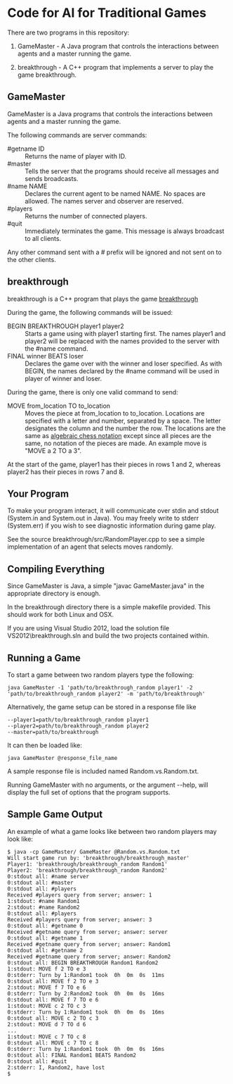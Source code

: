 Code for AI for Traditional Games
=================================

There are two programs in this repository:

1. GameMaster - A Java program that controls the interactions between agents and a master running the game.

2. breakthrough - A C++ program that implements a server to play the game breakthrough.


GameMaster
----------
GameMaster is a Java programs that controls the interactions between agents and a master running the game.

The following commands are server commands:
<dl>
    <dt>#getname ID</dt>
    <dd>Returns the name of player with ID.</dd>
    <dt>#master</dt>
    <dd>Tells the server that the programs should receive all messages and sends broadcasts.</dd>
    <dt>#name NAME</dt>
    <dd>Declares the current agent to be named NAME. No spaces are allowed. The names server and observer are reserved.</dd>
    <dt>#players</dt>
    <dd>Returns the number of connected players.</dd>
    <dt>#quit</dt>
    <dd>Immediately terminates the game. This message is always broadcast to all clients.</dd>
</dl>

Any other command sent with a # prefix will be ignored and not sent on to the other clients.

breakthrough
------------
breakthrough is a C++ program that plays the game [breakthrough][btwiki]

During the game, the following commands will be issued:
<dl>
    <dt>BEGIN BREAKTHROUGH player1 player2</dt>
    <dd>Starts a game using with player1 starting first. The names player1 and player2 will be replaced with the names provided to the server with the #name command.</dd>
    <dt>FINAL winner BEATS loser</dt>
    <dd>Declares the game over with the winner and loser specified. As with BEGIN, the names declared by the #name command will be used in player of winner and loser.</dd>
</d>

During the game, there is only one valid command to send:
<dl>
    <dt>MOVE from_location TO to_location</dt>
    <dd>Moves the piece at from_location to to_location. Locations are specified with a letter and number, separated by a space. The letter designates the column and the number the row. The locations are the same as <a href="http://en.wikipedia.org/wiki/Algebraic_chess_notation">algebraic chess notation</a> except since all pieces are the same, no notation of the pieces are made. An example move is "MOVE a 2 TO a 3".</dd>
</dl>

At the start of the game, player1 has their pieces in rows 1 and 2, whereas player2 has their pieces in rows 7 and 8.

[btwiki]: http://en.wikipedia.org/wiki/Breakthrough_%28board_game%29

Your Program
------------
To make your program interact, it will communicate over stdin and stdout (System.in and System.out in Java). You may freely write to stderr (System.err) if you wish to see diagnostic information during game play.

See the source breakthrough/src/RandomPlayer.cpp to see a simple implementation of an agent that selects moves randomly.

Compiling Everything
--------------------
Since GameMaster is Java, a simple "javac GameMaster.java" in the appropriate directory is enough.

In the breakthrough directory there is a simple makefile provided. This should work for both Linux and OSX.

If you are using Visual Studio 2012, load the solution file VS2012\breakthrough.sln and build the two projects contained within.

Running a Game
--------------
To start a game between two random players type the following:

    java GameMaster -1 'path/to/breakthrough_random player1' -2 'path/to/breakthrough_random player2' -m 'path/to/breakthrough'

Alternatively, the game setup can be stored in a response file like

    --player1=path/to/breakthrough_random player1
    --player2=path/to/breakthrough_random player2
    --master=path/to/breakthrough

It can then be loaded like:

    java GameMaster @response_file_name

A sample response file is included named Random.vs.Random.txt.

Running GameMaster with no arguments, or the argument --help, will display the full set of options that the program supports.

Sample Game Output
------------------
An example of what a game looks like between two random players may look like:

    $ java -cp GameMaster/ GameMaster @Random.vs.Random.txt
    Will start game run by: 'breakthrough/breakthrough_master'
    Player1: 'breakthrough/breakthrough_random Random1'
    Player2: 'breakthrough/breakthrough_random Random2'
    0:stdout all: #name server
    0:stdout all: #master
    0:stdout all: #players
    Received #players query from server; answer: 1
    1:stdout: #name Random1
    2:stdout: #name Random2
    0:stdout all: #players
    Received #players query from server; answer: 3
    0:stdout all: #getname 0
    Received #getname query from server; answer: server
    0:stdout all: #getname 1
    Received #getname query from server; answer: Random1
    0:stdout all: #getname 2
    Received #getname query from server; answer: Random2
    0:stdout all: BEGIN BREAKTHROUGH Random1 Random2
    1:stdout: MOVE f 2 TO e 3
    0:stderr: Turn by 1:Random1 took  0h  0m  0s  11ms
    0:stdout all: MOVE f 2 TO e 3
    2:stdout: MOVE f 7 TO e 6
    0:stderr: Turn by 2:Random2 took  0h  0m  0s  16ms
    0:stdout all: MOVE f 7 TO e 6
    1:stdout: MOVE c 2 TO c 3
    0:stderr: Turn by 1:Random1 took  0h  0m  0s  16ms
    0:stdout all: MOVE c 2 TO c 3
    2:stdout: MOVE d 7 TO d 6
    ...
    1:stdout: MOVE c 7 TO c 8
    0:stdout all: MOVE c 7 TO c 8
    0:stderr: Turn by 1:Random1 took  0h  0m  0s  16ms
    0:stdout all: FINAL Random1 BEATS Random2
    0:stdout all: #quit
    2:stderr: I, Random2, have lost
    $


